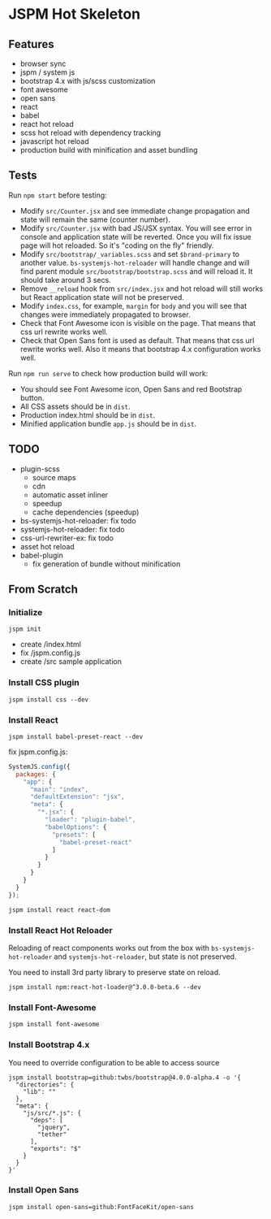 # JSPM Hot Skeleton #

## Features ##

- browser sync
- jspm / system js
- bootstrap 4.x with js/scss customization
- font awesome
- open sans
- react
- babel
- react hot reload
- scss hot reload with dependency tracking
- javascript hot reload
- production build with minification and asset bundling

## Tests ##

Run `npm start` before testing:

- Modify `src/Counter.jsx` and see immediate change propagation and state will
  remain the same (counter number).
- Modify `src/Counter.jsx` with bad JS/JSX syntax. You will see error in console
  and application state will be reverted. Once you will fix issue page will hot
  reloaded. So it's "coding on the fly" friendly.
- Modify `src/bootstrap/_variables.scss` and set `$brand-primary` to another
  value. `bs-systemjs-hot-reloader` will handle change and will find parent
  module `src/bootstrap/bootstrap.scss` and will reload it. It should take
  around 3 secs.
- Remove `__reload` hook from `src/index.jsx` and hot reload will still works
  but React application state will not be preserved.
- Modify `index.css`, for example, `margin` for `body` and you will see that
  changes were immediately propagated to browser.
- Check that Font Awesome icon is visible on the page. That means that css url
  rewrite works well.
- Check that Open Sans font is used as default. That means that css url
  rewrite works well. Also it means that bootstrap 4.x configuration works well.

Run `npm run serve` to check how production build will work:

- You should see Font Awesome icon, Open Sans and red Bootstrap button.
- All CSS assets should be in `dist`.
- Production index.html should be in `dist`.
- Minified application bundle `app.js` should be in `dist`.

## TODO ##

- plugin-scss
  - source maps
  - cdn
  - automatic asset inliner
  - speedup
  - cache dependencies (speedup)
- bs-systemjs-hot-reloader: fix todo
- systemjs-hot-reloader: fix todo
- css-url-rewriter-ex: fix todo
- asset hot reload
- babel-plugin
  - fix generation of bundle without minification

## From Scratch ##

### Initialize ###

```shell
jspm init
```

- create /index.html
- fix /jspm.config.js
- create /src sample application

### Install CSS plugin ###

```shell
jspm install css --dev
```

### Install React ###

```shell
jspm install babel-preset-react --dev
```

fix jspm.config.js:

```javascript
SystemJS.config({
  packages: {
    "app": {
      "main": "index",
      "defaultExtension": "jsx",
      "meta": {
        "*.jsx": {
          "loader": "plugin-babel",
          "babelOptions": {
            "presets": [
              "babel-preset-react"
            ]
          }
        }
      }
    }
  }
});
```

```shell
jspm install react react-dom
```

### Install React Hot Reloader ###

Reloading of react components works out from the box with `bs-systemjs-hot-reloader`
and `systemjs-hot-reloader`, but state is not preserved.

You need to install 3rd party library to preserve state on reload.

```shell
jspm install npm:react-hot-loader@^3.0.0-beta.6 --dev
```

### Install Font-Awesome ###

```shell
jspm install font-awesome
```

### Install Bootstrap 4.x ###

You need to override configuration to be able to access source

```shell
jspm install bootstrap=github:twbs/bootstrap@4.0.0-alpha.4 -o '{
  "directories": {
    "lib": ""
  },
  "meta": {
    "js/src/*.js": {
      "deps": [
        "jquery",
        "tether"
      ],
      "exports": "$"
    }
  }
}'
```

### Install Open Sans ###

```shell
jspm install open-sans=github:FontFaceKit/open-sans
```
